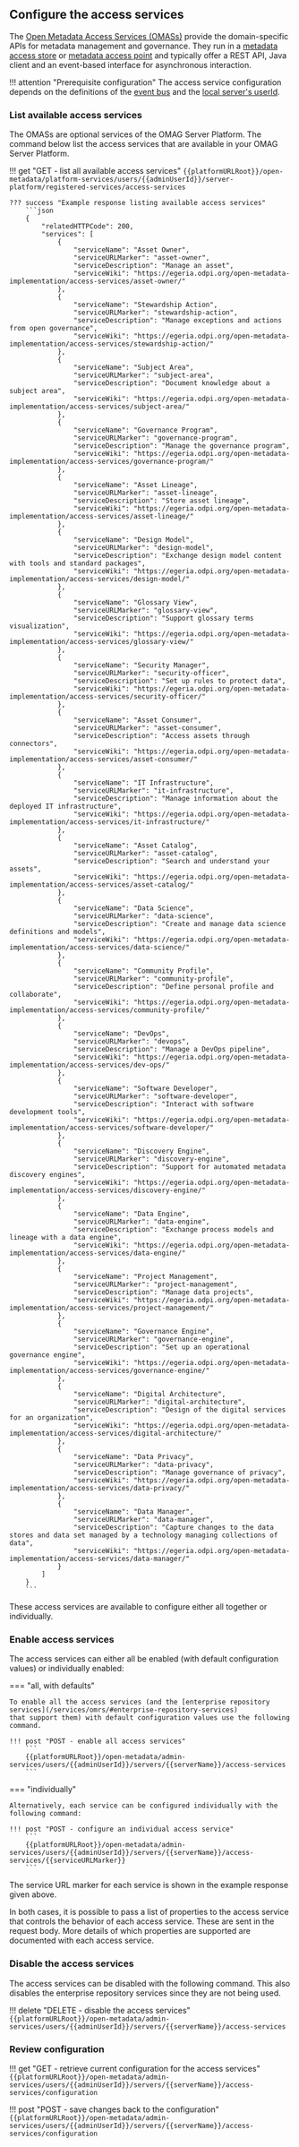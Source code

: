 <!-- SPDX-License-Identifier: CC-BY-4.0 -->
<!-- Copyright Contributors to the Egeria project. -->

## Configure the access services

The [Open Metadata Access Services (OMASs)](/services/omas) provide the domain-specific APIs for metadata management and governance. They run in a [metadata access store](/concepts/metadata-access-store) or [metadata access point](/concepts/metadata-access-point) and typically offer a REST API, Java client and an event-based interface for asynchronous interaction.

!!! attention "Prerequisite configuration"
    The access service configuration depends on the definitions of the [event bus](#set-up-the-default-event-bus) and the [local server's userId](#set-the-servers-user-id-and-optional-password).

### List available access services

The OMASs are optional services of the OMAG Server Platform.  The command below list the access services that are available in your OMAG Server Platform.

!!! get "GET - list all available access services"
    ```
    {{platformURLRoot}}/open-metadata/platform-services/users/{{adminUserId}}/server-platform/registered-services/access-services
    ```

    ??? success "Example response listing available access services"
        ```json
        {
            "relatedHTTPCode": 200,
            "services": [
                {
                    "serviceName": "Asset Owner",
                    "serviceURLMarker": "asset-owner",
                    "serviceDescription": "Manage an asset",
                    "serviceWiki": "https://egeria.odpi.org/open-metadata-implementation/access-services/asset-owner/"
                },
                {
                    "serviceName": "Stewardship Action",
                    "serviceURLMarker": "stewardship-action",
                    "serviceDescription": "Manage exceptions and actions from open governance",
                    "serviceWiki": "https://egeria.odpi.org/open-metadata-implementation/access-services/stewardship-action/"
                },
                {
                    "serviceName": "Subject Area",
                    "serviceURLMarker": "subject-area",
                    "serviceDescription": "Document knowledge about a subject area",
                    "serviceWiki": "https://egeria.odpi.org/open-metadata-implementation/access-services/subject-area/"
                },
                {
                    "serviceName": "Governance Program",
                    "serviceURLMarker": "governance-program",
                    "serviceDescription": "Manage the governance program",
                    "serviceWiki": "https://egeria.odpi.org/open-metadata-implementation/access-services/governance-program/"
                },
                {
                    "serviceName": "Asset Lineage",
                    "serviceURLMarker": "asset-lineage",
                    "serviceDescription": "Store asset lineage",
                    "serviceWiki": "https://egeria.odpi.org/open-metadata-implementation/access-services/asset-lineage/"
                },
                {
                    "serviceName": "Design Model",
                    "serviceURLMarker": "design-model",
                    "serviceDescription": "Exchange design model content with tools and standard packages",
                    "serviceWiki": "https://egeria.odpi.org/open-metadata-implementation/access-services/design-model/"
                },
                {
                    "serviceName": "Glossary View",
                    "serviceURLMarker": "glossary-view",
                    "serviceDescription": "Support glossary terms visualization",
                    "serviceWiki": "https://egeria.odpi.org/open-metadata-implementation/access-services/glossary-view/"
                },
                {
                    "serviceName": "Security Manager",
                    "serviceURLMarker": "security-officer",
                    "serviceDescription": "Set up rules to protect data",
                    "serviceWiki": "https://egeria.odpi.org/open-metadata-implementation/access-services/security-officer/"
                },
                {
                    "serviceName": "Asset Consumer",
                    "serviceURLMarker": "asset-consumer",
                    "serviceDescription": "Access assets through connectors",
                    "serviceWiki": "https://egeria.odpi.org/open-metadata-implementation/access-services/asset-consumer/"
                },
                {
                    "serviceName": "IT Infrastructure",
                    "serviceURLMarker": "it-infrastructure",
                    "serviceDescription": "Manage information about the deployed IT infrastructure",
                    "serviceWiki": "https://egeria.odpi.org/open-metadata-implementation/access-services/it-infrastructure/"
                },
                {
                    "serviceName": "Asset Catalog",
                    "serviceURLMarker": "asset-catalog",
                    "serviceDescription": "Search and understand your assets",
                    "serviceWiki": "https://egeria.odpi.org/open-metadata-implementation/access-services/asset-catalog/"
                },
                {
                    "serviceName": "Data Science",
                    "serviceURLMarker": "data-science",
                    "serviceDescription": "Create and manage data science definitions and models",
                    "serviceWiki": "https://egeria.odpi.org/open-metadata-implementation/access-services/data-science/"
                },
                {
                    "serviceName": "Community Profile",
                    "serviceURLMarker": "community-profile",
                    "serviceDescription": "Define personal profile and collaborate",
                    "serviceWiki": "https://egeria.odpi.org/open-metadata-implementation/access-services/community-profile/"
                },
                {
                    "serviceName": "DevOps",
                    "serviceURLMarker": "devops",
                    "serviceDescription": "Manage a DevOps pipeline",
                    "serviceWiki": "https://egeria.odpi.org/open-metadata-implementation/access-services/dev-ops/"
                },
                {
                    "serviceName": "Software Developer",
                    "serviceURLMarker": "software-developer",
                    "serviceDescription": "Interact with software development tools",
                    "serviceWiki": "https://egeria.odpi.org/open-metadata-implementation/access-services/software-developer/"
                },
                {
                    "serviceName": "Discovery Engine",
                    "serviceURLMarker": "discovery-engine",
                    "serviceDescription": "Support for automated metadata discovery engines",
                    "serviceWiki": "https://egeria.odpi.org/open-metadata-implementation/access-services/discovery-engine/"
                },
                {
                    "serviceName": "Data Engine",
                    "serviceURLMarker": "data-engine",
                    "serviceDescription": "Exchange process models and lineage with a data engine",
                    "serviceWiki": "https://egeria.odpi.org/open-metadata-implementation/access-services/data-engine/"
                },
                {
                    "serviceName": "Project Management",
                    "serviceURLMarker": "project-management",
                    "serviceDescription": "Manage data projects",
                    "serviceWiki": "https://egeria.odpi.org/open-metadata-implementation/access-services/project-management/"
                },
                {
                    "serviceName": "Governance Engine",
                    "serviceURLMarker": "governance-engine",
                    "serviceDescription": "Set up an operational governance engine",
                    "serviceWiki": "https://egeria.odpi.org/open-metadata-implementation/access-services/governance-engine/"
                },
                {
                    "serviceName": "Digital Architecture",
                    "serviceURLMarker": "digital-architecture",
                    "serviceDescription": "Design of the digital services for an organization",
                    "serviceWiki": "https://egeria.odpi.org/open-metadata-implementation/access-services/digital-architecture/"
                },
                {
                    "serviceName": "Data Privacy",
                    "serviceURLMarker": "data-privacy",
                    "serviceDescription": "Manage governance of privacy",
                    "serviceWiki": "https://egeria.odpi.org/open-metadata-implementation/access-services/data-privacy/"
                },
                {
                    "serviceName": "Data Manager",
                    "serviceURLMarker": "data-manager",
                    "serviceDescription": "Capture changes to the data stores and data set managed by a technology managing collections of data",
                    "serviceWiki": "https://egeria.odpi.org/open-metadata-implementation/access-services/data-manager/"
                }
            ]
        }
        ```
    
These access services are available to configure either all together or individually.

### Enable access services

The access services can either all be enabled (with default configuration values) or individually enabled:

=== "all, with defaults"

    To enable all the access services (and the [enterprise repository services](/services/omrs/#enterprise-repository-services)
    that support them) with default configuration values use the following command.

    !!! post "POST - enable all access services"
        ```
        {{platformURLRoot}}/open-metadata/admin-services/users/{{adminUserId}}/servers/{{serverName}}/access-services
        ```

=== "individually"

    Alternatively, each service can be configured individually with the following command:

    !!! post "POST - configure an individual access service"
        ```
        {{platformURLRoot}}/open-metadata/admin-services/users/{{adminUserId}}/servers/{{serverName}}/access-services/{{serviceURLMarker}}
        ```

The service URL marker for each service is shown in the example response given above.

In both cases, it is possible to pass a list of properties to the access service that controls the behavior of each access service. These are sent in the request body. More details of which properties are supported are documented with each access service.

### Disable the access services

The access services can be disabled with the following command. This also disables the enterprise repository services since they are not being used.

!!! delete "DELETE - disable the access services"
    ```
    {{platformURLRoot}}/open-metadata/admin-services/users/{{adminUserId}}/servers/{{serverName}}/access-services
    ```

### Review configuration

!!! get "GET - retrieve current configuration for the access services"
    ```
    {{platformURLRoot}}/open-metadata/admin-services/users/{{adminUserId}}/servers/{{serverName}}/access-services/configuration
    ```

!!! post "POST - save changes back to the configuration"
    ```
    {{platformURLRoot}}/open-metadata/admin-services/users/{{adminUserId}}/servers/{{serverName}}/access-services/configuration
    ```
